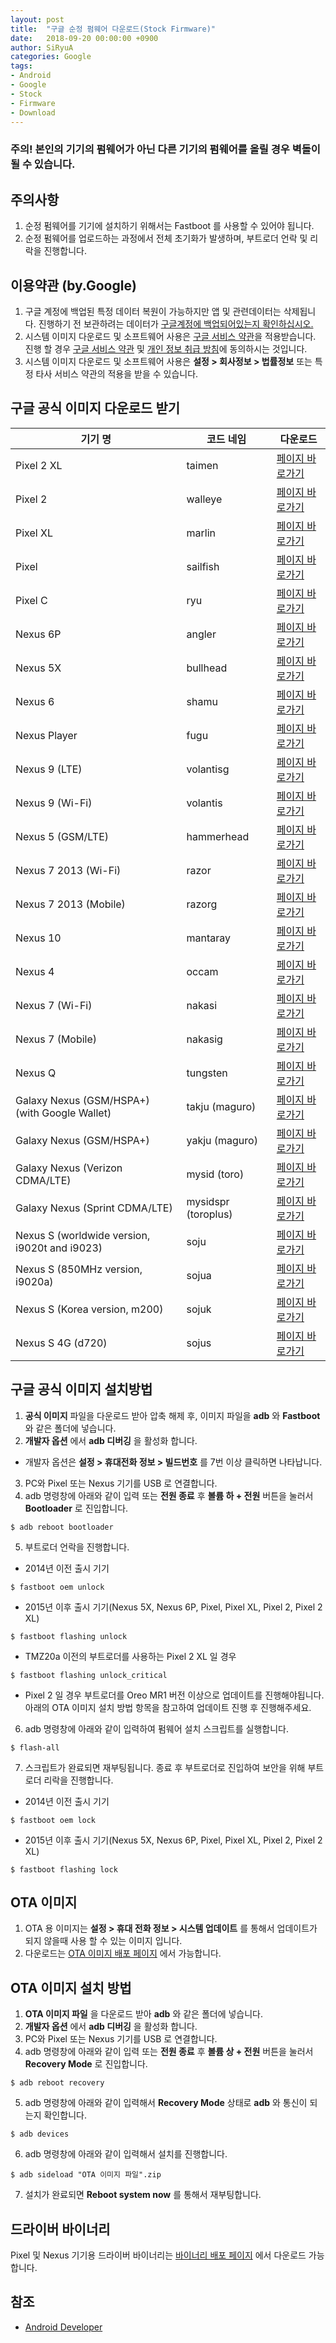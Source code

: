 ```yaml
---
layout: post
title:  "구글 순정 펌웨어 다운로드(Stock Firmware)"
date:   2018-09-20 00:00:00 +0900
author: SiRyuA
categories: Google
tags:
- Android
- Google
- Stock
- Firmware
- Download
---
```


### 주의! 본인의 기기의 펌웨어가 아닌 다른 기기의 펌웨어를 올릴 경우 벽돌이 될 수 있습니다.

## 주의사항
1. 순정 펌웨어를 기기에 설치하기 위해서는 Fastboot 를 사용할 수 있어야 됩니다.
2. 순정 펌웨어를 업로드하는 과정에서 전체 초기화가 발생하며, 부트로더 언락 및 리락을 진행합니다.


## 이용약관 (by.Google)
1. 구글 계정에 백업된 특정 데이터 복원이 가능하지만 앱 및 관련데이터는 삭제됩니다. 진행하기 전 보관하려는 데이터가 [구글계정에 백업되어있는지 확인하십시오.](https://support.google.com/nexus/answer/2819582#backup)
2. 시스템 이미지 다운로드 및 소프트웨어 사용은 [구글 서비스 약관](https://www.google.com/intl/en/policies/terms/)을 적용받습니다. 진행 할 경우 [구글 서비스 약관](https://www.google.com/intl/en/policies/terms/) 및 [개인 정보 취급 방침](https://www.google.com/intl/en/policies/privacy/)에 동의하시는 것입니다.
3. 시스템 이미지 다운로드 및 소프트웨어 사용은 **설정 > 회사정보 > 법률정보** 또는 특정 타사 서비스 약관의 적용을 받을 수 있습니다.


## 구글 공식 이미지 다운로드 받기

| 기기 명                                            | 코드 네임           | 다운로드                                                                   |
|----------------------------------------------------|---------------------|----------------------------------------------------------------------------|
| Pixel 2 XL                                         | taimen              | [페이지 바로가기](https://developers.google.com/android/images#taimen)     |
| Pixel 2                                            | walleye             | [페이지 바로가기](https://developers.google.com/android/images#walleye)    |
| Pixel XL                                           | marlin              | [페이지 바로가기](https://developers.google.com/android/images#marlin)     |
| Pixel                                              | sailfish            | [페이지 바로가기](https://developers.google.com/android/images#sailfish)   |
| Pixel C                                            | ryu                 | [페이지 바로가기](https://developers.google.com/android/images#ryu)        |
| Nexus 6P                                           | angler              | [페이지 바로가기](https://developers.google.com/android/images#angler)     |
| Nexus 5X                                           | bullhead            | [페이지 바로가기](https://developers.google.com/android/images#bullhead)   |
| Nexus 6                                            | shamu               | [페이지 바로가기](https://developers.google.com/android/images#shamu)      |
| Nexus Player                                       | fugu                | [페이지 바로가기](https://developers.google.com/android/images#fugu)       |
| Nexus 9 (LTE)                                      | volantisg           | [페이지 바로가기](https://developers.google.com/android/images#volantisg)  |
| Nexus 9 (Wi-Fi)                                    | volantis            | [페이지 바로가기](https://developers.google.com/android/images#volantis)   |
| Nexus 5 (GSM/LTE)                                  | hammerhead          | [페이지 바로가기](https://developers.google.com/android/images#hammerhead) |
| Nexus 7 2013 (Wi-Fi)                               | razor               | [페이지 바로가기](https://developers.google.com/android/images#razor)      |
| Nexus 7 2013 (Mobile)                              | razorg              | [페이지 바로가기](https://developers.google.com/android/images#razorg)     |
| Nexus 10                                           | mantaray            | [페이지 바로가기](https://developers.google.com/android/images#mantaray)   |
| Nexus 4                                            | occam               | [페이지 바로가기](https://developers.google.com/android/images#occam)      |
| Nexus 7 (Wi-Fi)                                    | nakasi              | [페이지 바로가기](https://developers.google.com/android/images#nakasi)     |
| Nexus 7 (Mobile)                                   | nakasig             | [페이지 바로가기](https://developers.google.com/android/images#nakasig)    |
| Nexus Q                                            | tungsten            | [페이지 바로가기](https://developers.google.com/android/images#tungsten)   |
| Galaxy Nexus (GSM/HSPA+)<br />(with Google Wallet) | takju (maguro)      | [페이지 바로가기](https://developers.google.com/android/images#takju)      |
| Galaxy Nexus (GSM/HSPA+)                           | yakju (maguro)      | [페이지 바로가기](https://developers.google.com/android/images#yakju)      |
| Galaxy Nexus (Verizon CDMA/LTE)                    | mysid (toro)        | [페이지 바로가기](https://developers.google.com/android/images#mysid)      |
| Galaxy Nexus (Sprint CDMA/LTE)                     | mysidspr (toroplus) | [페이지 바로가기](https://developers.google.com/android/images#mysidspr)   |
| Nexus S (worldwide version, i9020t and i9023)      | soju                | [페이지 바로가기](https://developers.google.com/android/images#soju)       |
| Nexus S (850MHz version, i9020a)                   | sojua               | [페이지 바로가기](https://developers.google.com/android/images#sojua)      |
| Nexus S (Korea version, m200)                      | sojuk               | [페이지 바로가기](https://developers.google.com/android/images#sojuk)      |
| Nexus S 4G (d720)                                  | sojus               | [페이지 바로가기](https://developers.google.com/android/images#sojus)      |


## 구글 공식 이미지 설치방법
1. **공식 이미지** 파일을 다운로드 받아 압축 해제 후, 이미지 파일을 **adb** 와 **Fastboot** 와 같은 폴더에 넣습니다.
2. **개발자 옵션** 에서 **adb 디버깅** 을 활성화 합니다.
 * 개발자 옵션은 **설정 > 휴대전화 정보 > 빌드번호** 를 7번 이상 클릭하면 나타납니다.
3. PC와 Pixel 또는 Nexus 기기를 USB 로 연결합니다.
4. adb 명령창에 아래와 같이 입력 또는 **전원 종료** 후 **볼륨 하 + 전원** 버튼을 눌러서 **Bootloader** 로 진입합니다.
~~~~
$ adb reboot bootloader
~~~~
5. 부트로더 언락을 진행합니다.
 * 2014년 이전 출시 기기
 ~~~~
 $ fastboot oem unlock
 ~~~~
 * 2015년 이후 출시 기기(Nexus 5X, Nexus 6P, Pixel, Pixel XL, Pixel 2, Pixel 2 XL)
 ~~~~
 $ fastboot flashing unlock
 ~~~~
 * TMZ20a 이전의 부트로더를 사용하는 Pixel 2 XL 일 경우
 ~~~~
 $ fastboot flashing unlock_critical
 ~~~~
  * Pixel 2 일 경우 부트로더를 Oreo MR1 버전 이상으로 업데이트를 진행해야됩니다. 아래의 OTA 이미지 설치 방법 항목을 참고하여 업데이트 진행 후 진행해주세요.
6. adb 명령창에 아래와 같이 입력하여 펌웨어 설치 스크립트를 실행합니다.
~~~~
$ flash-all
~~~~
7. 스크립트가 완료되면 재부팅됩니다. 종료 후 부트로더로 진입하여 보안을 위해 부트로더 리락을 진행합니다.
 * 2014년 이전 출시 기기
 ~~~~
 $ fastboot oem lock
 ~~~~
 * 2015년 이후 출시 기기(Nexus 5X, Nexus 6P, Pixel, Pixel XL, Pixel 2, Pixel 2 XL)
 ~~~~
 $ fastboot flashing lock
 ~~~~


## OTA 이미지
1. OTA 용 이미지는 **설정 > 휴대 전화 정보 > 시스템 업데이트** 를 통해서 업데이트가 되지 않을때 사용 할 수 있는 이미지 입니다.
2. 다운로드는 [OTA 이미지 배포 페이지](https://developers.google.com/android/ota) 에서 가능합니다.


## OTA 이미지 설치 방법
1. **OTA 이미지 파일** 을 다운로드 받아 **adb** 와 같은 폴더에 넣습니다.
2. **개발자 옵션** 에서 **adb 디버깅** 을 활성화 합니다.
3. PC와 Pixel 또는 Nexus 기기를 USB 로 연결합니다.
4. adb 명령창에 아래와 같이 입력 또는 **전원 종료** 후 **볼륨 상 + 전원** 버튼을 눌러서 **Recovery Mode** 로 진입합니다.
~~~~
$ adb reboot recovery
~~~~
5. adb 명령창에 아래와 같이 입력해서 **Recovery Mode** 상태로 **adb** 와 통신이 되는지 확인합니다.
~~~~
$ adb devices
~~~~
6. adb 명령창에 아래와 같이 입력해서 설치를 진행합니다.
~~~~
$ adb sideload "OTA 이미지 파일".zip
~~~~
7. 설치가 완료되면 **Reboot system now** 를 통해서 재부팅합니다.


## 드라이버 바이너리
Pixel 및 Nexus 기기용 드라이버 바이너리는 [바이너리 배포 페이지](https://developers.google.com/android/drivers) 에서 다운로드 가능합니다.


## 참조
* [Android Developer](https://developers.google.com/android/images)
